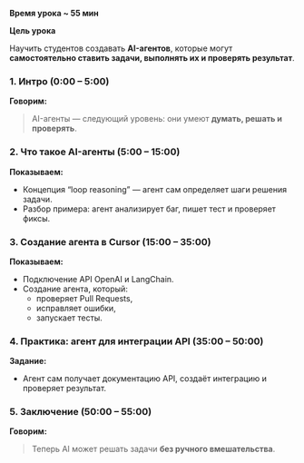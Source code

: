 
**Время урока ~ 55 мин**

**Цель урока**

Научить студентов создавать **AI-агентов**, которые могут **самостоятельно ставить задачи, выполнять их и проверять результат**.

### **1. Интро (0:00 – 5:00)**

**Говорим:**

> AI-агенты — следующий уровень: они умеют **думать, решать и проверять**.

### **2. Что такое AI-агенты (5:00 – 15:00)**

**Показываем:**

- Концепция “loop reasoning” — агент сам определяет шаги решения задачи.
- Разбор примера: агент анализирует баг, пишет тест и проверяет фиксы.

### **3. Создание агента в Cursor (15:00 – 35:00)**

**Показываем:**

- Подключение API OpenAI и LangChain.
- Создание агента, который:
    - проверяет Pull Requests,
    - исправляет ошибки,        
    - запускает тесты.

### **4. Практика: агент для интеграции API (35:00 – 50:00)**

**Задание:**

- Агент сам получает документацию API, создаёт интеграцию и проверяет результат.

### **5. Заключение (50:00 – 55:00)**

**Говорим:**

> Теперь AI может решать задачи **без ручного вмешательства**.